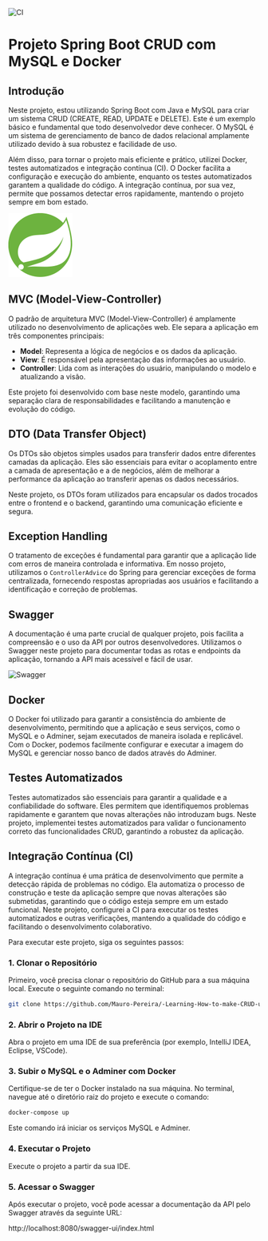 ![CI](https://github.com/Mauro-Pereira/-Learning-How-to-make-CRUD-using-Spring-Boot-with-Java-and-MySQL/actions/workflows/ci.yml/badge.svg)

# Projeto Spring Boot CRUD com MySQL e Docker

## Introdução
Neste projeto, estou utilizando Spring Boot com Java e MySQL para criar um sistema CRUD (CREATE, READ, UPDATE e DELETE). Este é um exemplo básico e fundamental que todo desenvolvedor deve conhecer. O MySQL é um sistema de gerenciamento de banco de dados relacional amplamente utilizado devido à sua robustez e facilidade de uso. 

Além disso, para tornar o projeto mais eficiente e prático, utilizei Docker, testes automatizados e integração contínua (CI). O Docker facilita a configuração e execução do ambiente, enquanto os testes automatizados garantem a qualidade do código. A integração contínua, por sua vez, permite que possamos detectar erros rapidamente, mantendo o projeto sempre em bom estado.

![Spring Boot](./screenshot/128px-Spring_Boot.svg.png)

## MVC (Model-View-Controller)
O padrão de arquitetura MVC (Model-View-Controller) é amplamente utilizado no desenvolvimento de aplicações web. Ele separa a aplicação em três componentes principais:

- **Model**: Representa a lógica de negócios e os dados da aplicação.
- **View**: É responsável pela apresentação das informações ao usuário.
- **Controller**: Lida com as interações do usuário, manipulando o modelo e atualizando a visão.

Este projeto foi desenvolvido com base neste modelo, garantindo uma separação clara de responsabilidades e facilitando a manutenção e evolução do código.

## DTO (Data Transfer Object)
Os DTOs são objetos simples usados para transferir dados entre diferentes camadas da aplicação. Eles são essenciais para evitar o acoplamento entre a camada de apresentação e a de negócios, além de melhorar a performance da aplicação ao transferir apenas os dados necessários.

Neste projeto, os DTOs foram utilizados para encapsular os dados trocados entre o frontend e o backend, garantindo uma comunicação eficiente e segura.

## Exception Handling
O tratamento de exceções é fundamental para garantir que a aplicação lide com erros de maneira controlada e informativa. Em nosso projeto, utilizamos o `ControllerAdvice` do Spring para gerenciar exceções de forma centralizada, fornecendo respostas apropriadas aos usuários e facilitando a identificação e correção de problemas.

## Swagger
A documentação é uma parte crucial de qualquer projeto, pois facilita a compreensão e o uso da API por outros desenvolvedores. Utilizamos o Swagger neste projeto para documentar todas as rotas e endpoints da aplicação, tornando a API mais acessível e fácil de usar.

![Swagger](https://swagger.io/swagger/media/assets/images/swagger_logo.svg)

## Docker
O Docker foi utilizado para garantir a consistência do ambiente de desenvolvimento, permitindo que a aplicação e seus serviços, como o MySQL e o Adminer, sejam executados de maneira isolada e replicável. Com o Docker, podemos facilmente configurar e executar a imagem do MySQL e gerenciar nosso banco de dados através do Adminer.

## Testes Automatizados
Testes automatizados são essenciais para garantir a qualidade e a confiabilidade do software. Eles permitem que identifiquemos problemas rapidamente e garantem que novas alterações não introduzam bugs. Neste projeto, implementei testes automatizados para validar o funcionamento correto das funcionalidades CRUD, garantindo a robustez da aplicação.

## Integração Contínua (CI)
A integração contínua é uma prática de desenvolvimento que permite a detecção rápida de problemas no código. Ela automatiza o processo de construção e teste da aplicação sempre que novas alterações são submetidas, garantindo que o código esteja sempre em um estado funcional. Neste projeto, configurei a CI para executar os testes automatizados e outras verificações, mantendo a qualidade do código e facilitando o desenvolvimento colaborativo.

Para executar este projeto, siga os seguintes passos:

### 1. Clonar o Repositório
Primeiro, você precisa clonar o repositório do GitHub para a sua máquina local. Execute o seguinte comando no terminal:

```bash
git clone https://github.com/Mauro-Pereira/-Learning-How-to-make-CRUD-using-Spring-Boot-with-Java-and-MySQL.git
````

### 2. Abrir o Projeto na IDE

Abra o projeto em uma IDE de sua preferência (por exemplo, IntelliJ IDEA, Eclipse, VSCode).

### 3. Subir o MySQL e o Adminer com Docker

Certifique-se de ter o Docker instalado na sua máquina. No terminal, navegue até o diretório raiz do projeto e execute o comando:

```bash
docker-compose up
````
Este comando irá iniciar os serviços MySQL e Adminer.

### 4. Executar o Projeto

Execute o projeto a partir da sua IDE.

### 5. Acessar o Swagger

Após executar o projeto, você pode acessar a documentação da API pelo Swagger através da seguinte URL:

http://localhost:8080/swagger-ui/index.html

